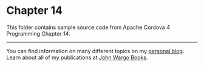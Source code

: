 Chapter 14
==========

This folder contains sample source code from Apache Cordova 4 Programming Chapter 14.

***

You can find information on many different topics on my [personal blog](http://www.johnwargo.com). Learn about all of my publications at [John Wargo Books](http://www.johnwargobooks.com). 
